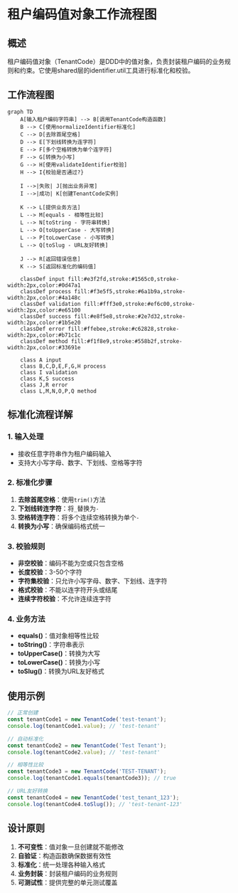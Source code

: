 # 租户编码值对象工作流程图

## 概述
租户编码值对象（TenantCode）是DDD中的值对象，负责封装租户编码的业务规则和约束。它使用shared层的identifier.util工具进行标准化和校验。

## 工作流程图

```mermaid
graph TD
    A[输入租户编码字符串] --> B[调用TenantCode构造函数]
    B --> C[使用normalizeIdentifier标准化]
    C --> D[去除首尾空格]
    D --> E[下划线转换为连字符]
    E --> F[多个空格转换为单个连字符]
    F --> G[转换为小写]
    G --> H[使用validateIdentifier校验]
    H --> I{校验是否通过?}
    
    I -->|失败| J[抛出业务异常]
    I -->|成功| K[创建TenantCode实例]
    
    K --> L[提供业务方法]
    L --> M[equals - 相等性比较]
    L --> N[toString - 字符串转换]
    L --> O[toUpperCase - 大写转换]
    L --> P[toLowerCase - 小写转换]
    L --> Q[toSlug - URL友好转换]
    
    J --> R[返回错误信息]
    K --> S[返回标准化的编码值]
    
    classDef input fill:#e3f2fd,stroke:#1565c0,stroke-width:2px,color:#0d47a1
    classDef process fill:#f3e5f5,stroke:#6a1b9a,stroke-width:2px,color:#4a148c
    classDef validation fill:#fff3e0,stroke:#ef6c00,stroke-width:2px,color:#e65100
    classDef success fill:#e8f5e8,stroke:#2e7d32,stroke-width:2px,color:#1b5e20
    classDef error fill:#ffebee,stroke:#c62828,stroke-width:2px,color:#b71c1c
    classDef method fill:#f1f8e9,stroke:#558b2f,stroke-width:2px,color:#33691e
    
    class A input
    class B,C,D,E,F,G,H process
    class I validation
    class K,S success
    class J,R error
    class L,M,N,O,P,Q method
```

## 标准化流程详解

### 1. 输入处理
- 接收任意字符串作为租户编码输入
- 支持大小写字母、数字、下划线、空格等字符

### 2. 标准化步骤
1. **去除首尾空格**：使用`trim()`方法
2. **下划线转连字符**：将`_`替换为`-`
3. **空格转连字符**：将多个连续空格转换为单个`-`
4. **转换为小写**：确保编码格式统一

### 3. 校验规则
- **非空校验**：编码不能为空或只包含空格
- **长度校验**：3-50个字符
- **字符集校验**：只允许小写字母、数字、下划线、连字符
- **格式校验**：不能以连字符开头或结尾
- **连续字符校验**：不允许连续连字符

### 4. 业务方法
- **equals()**：值对象相等性比较
- **toString()**：字符串表示
- **toUpperCase()**：转换为大写
- **toLowerCase()**：转换为小写
- **toSlug()**：转换为URL友好格式

## 使用示例

```typescript
// 正常创建
const tenantCode1 = new TenantCode('test-tenant');
console.log(tenantCode1.value); // 'test-tenant'

// 自动标准化
const tenantCode2 = new TenantCode('Test Tenant');
console.log(tenantCode2.value); // 'test-tenant'

// 相等性比较
const tenantCode3 = new TenantCode('TEST-TENANT');
console.log(tenantCode1.equals(tenantCode3)); // true

// URL友好转换
const tenantCode4 = new TenantCode('test_tenant_123');
console.log(tenantCode4.toSlug()); // 'test-tenant-123'
```

## 设计原则

1. **不可变性**：值对象一旦创建就不能修改
2. **自验证**：构造函数确保数据有效性
3. **标准化**：统一处理各种输入格式
4. **业务封装**：封装租户编码的业务规则
5. **可测试性**：提供完整的单元测试覆盖 